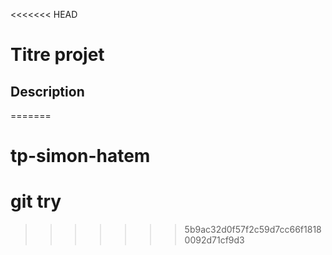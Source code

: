 <<<<<<< HEAD
# Titre projet

## Description
=======
# tp-simon-hatem

# git try
>>>>>>> 5b9ac32d0f57f2c59d7cc66f18180092d71cf9d3
